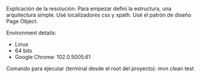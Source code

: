 Explicación de la resolución:
Para empezar definí la estructura, una arquitectura simple.
Usé localizadores css y xpath. 
Usé el patrón de diseño Page Object.

Environment details:
- Linux
- 64 bits
- Google Chrome: 102.0.5005.61

Comando para ejecutar (terminal desde el root del proyecto):
mvn clean test
